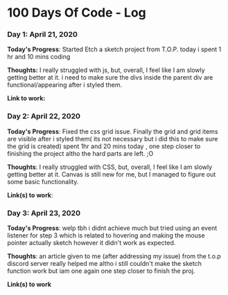 # 100 Days Of Code - Log

### Day 1: April 21, 2020 
<!--##### (delete me or comment me out) -->

**Today's Progress**: Started Etch a sketch project from T.O.P. today i spent 1 hr and 10 mins coding

**Thoughts:** I really struggled with js, but, overall, I feel like I am slowly getting better at it. i need to make sure the divs inside the parent div are functional/appearing after i styled them.

**Link to work:** 

### Day 2: April 22, 2020 
<!--##### (delete me or comment me out) -->

**Today's Progress**: Fixed the css grid issue. Finally the grid and grid items are visible after i styled them( its not necessary but i did this to make sure the grid is created) spent 1hr and 20 mins today , one step closer to finishing the project altho the hard parts are left. ;O

**Thoughts**: I really struggled with CSS, but, overall, I feel like I am slowly getting better at it. Canvas is still new for me, but I managed to figure out some basic functionality.

**Link(s) to work**: 


### Day 3: April 23, 2020

**Today's Progress**: welp tbh i didnt achieve much but tried using an event listener for step 3 which is related to hovering and making the mouse pointer actually sketch however it didn't work as expected.

**Thoughts**: an article given to me (after addressing my issue) from the t.o.p discord server really helped me altho i still couldn't make the sketch function work but iam one again one step closer to finish the proj.

**Link(s) to work**


